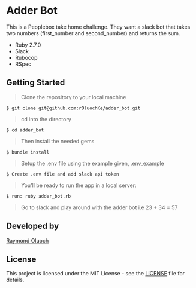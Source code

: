 # Adder Bot
This is a Peoplebox take home challenge. They want a slack bot that takes two numbers (first_number and second_number) and returns the sum.

- Ruby 2.7.0
- Slack
- Rubocop
- RSpec

## Getting Started

> Clone the repository to your local machine

```
$ git clone git@github.com:rOluochKe/adder_bot.git
```

> cd into the directory

```
$ cd adder_bot
```

> Then install the needed gems

```
$ bundle install
```

> Setup the .env file using the example given, .env_example

```
$ Create .env file and add slack api token
```

> You'll be ready to run the app in a local server:

```
$ run: ruby adder_bot.rb 
```
> Go to slack and play around with the adder bot i.e 23 + 34 = 57

## Developed by

[Raymond Oluoch](https://github.com/rOluochKe)

## License

This project is licensed under the MIT License - see the [LICENSE](./LICENSE.md) file for details.